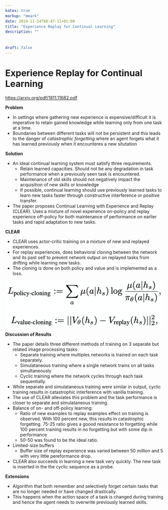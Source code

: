 ```yaml
---
katex: true
markup: "mmark"
date: 2019-11-24T08:47:11+01:00
title: "Experience Replay for Continual Learning"
description: "" 


draft: false
---
```


# Experience Replay for Continual Learning

https://arxiv.org/pdf/1811.11682.pdf

**Problem**

* In settings where gathering new experience is expensive/difficult it is imperative to retain gained knowledge while learning only from one task at a time. 
* Boundaries between different tasks will not be persistent and this leads to the danger of *catastrophic forgetting* where an agent forgets what it has learned previously when it encounteres a new situtation


**Solution**

* An ideal continual learning system must satisfy three requirements.
  * Retain learned capacities. Should not be any degradation in task performance when a previously seen task is encountered.
  * Maintenance of old skills should not negatively impact the acquisition of new skills or knowledge
  * If possible, continual learning should use previously learned tasks to learn new tasks faster through constructive interference or positive transfer.
* The paper proposes Continual Learning with Experience and Replay (CLEAR). Uses a mixture of novel experience on-policy and replay experience off-policy for both maintenance of performance on earlier tasks and rapid adaptation to new tasks.

**CLEAR**

* CLEAR uses actor-critic training on a mixture of new and replayed experiences.
* For replay experiences, does behavioral cloning between the network and its past self to prevent network output on replayed tasks from drifting while learning new tasks.
* The cloning is done on both policy and value and is implemented as a loss.

![e18afcdb.png](/attachments/e18afcdb.png)


**Discussion of Results**

* The paper details three different methods of training on 3 separate but related image processing tasks
  * Separate training where multiples networks is trained on each task separately.
  * Simulataneous training where a single network trains on all tasks simultaneously
  * Cyclic training where the network cycles through each task sequentially.
* While separate and simulataneous training were similar in output, cyclic training results in catastrophic interference with vanilla training. 
* The use of CLEAR alleviates this problem and the task performance is closer to separate and simulataneous training.
* Balance of on- and off-policy learning:
  * Ratio of new examples to replay examples effect on training is observed. With 100 percent new, this results in catastrophic forgetting. 75-25 ratio gives a goood resistance to forgetting while 100 percent training results in no forgetting but with some dip in performance
  * 50-50 was found to be the ideal ratio.
* Limited-size buffers
  * Buffer size of replay experience was varied between 50 million and 5 with very little pereformance drop.
* CLEAR also succeeds in learning a new task very quickly. The new task is inserted in the the cyclic sequence as a probe.

**Extensions**

* Algorithm that both remember and selectively forget certain tasks that are no longer needed or have changed drastically.
* This happens when the action space of a task is changed during training and hence the agent needs to overwrite previously learned skills.

